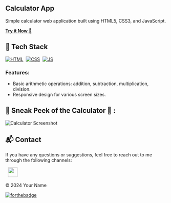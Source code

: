 ## Calculator App

Simple calculator web application built using HTML5, CSS3, and JavaScript.

<a href="https://calculater-byadamaghzaf.netlify.app/" target="_blank">**Try it Now** 🚀</a>

## 📌 Tech Stack
[![HTML](https://img.shields.io/badge/html5%20-%23E34F26.svg?&style=for-the-badge&logo=html5&logoColor=white)](https://github.com/your-username/calculator-app/search?l=html)&nbsp;
[![CSS](https://img.shields.io/badge/css3%20-%231572B6.svg?&style=for-the-badge&logo=css3&logoColor=white)](https://github.com/your-username/calculator-app/search?l=css)&nbsp;
[![JS](https://img.shields.io/badge/javascript%20-%23323330.svg?&style=for-the-badge&logo=javascript&logoColor=%23F7DF1E)](https://github.com/your-username/calculator-app/search?l=javascript)

### Features:
- Basic arithmetic operations: addition, subtraction, multiplication, division.
- Responsive design for various screen sizes.

## 📌 Sneak Peek of the Calculator 🙈 :
![Calculator Screenshot](screenshot.png)

<h2>📬 Contact</h2>

If you have any questions or suggestions, feel free to reach out to me through the following channels:

&nbsp;&nbsp;<a href="https://www.linkedin.com/in/your-linkedin-profile/"><img src="https://www.felberpr.com/wp-content/uploads/linkedin-logo.png" width="30"></img></a>

© 2024 Your Name

[![forthebadge](https://forthebadge.com/images/badges/built-with-love.svg)](https://forthebadge.com)
